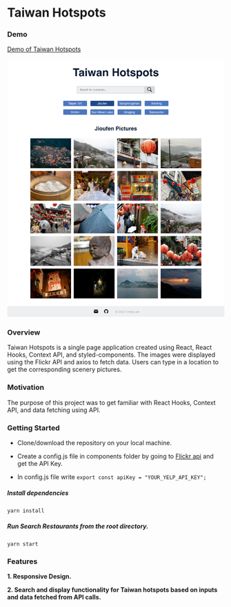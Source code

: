 # Taiwan Hotspots
### Demo

[Demo of Taiwan Hotspots](https://mickey7799.github.io/Taiwan_Hotspots/#/Taiwan_Hotspots/taipei101)

![](/demo.png)

### Overview

Taiwan Hotspots is a single page application created using React, React Hooks, Context API, and styled-components. The images were displayed using the Flickr API and axios to fetch data. Users can type in a location to get the corresponding scenery pictures. 

### Motivation

The purpose of this project was to get familiar with React Hooks, Context API, and data fetching using API. 

### Getting Started

- Clone/download the repository on your local machine.

- Create a config.js file in components folder by going to [Flickr api](https://www.flickr.com/services/api/) and get the API Key.

- In config.js file write
`export const apiKey = "YOUR_YELP_API_KEY";`

##### Install dependencies

`yarn install`

##### Run Search Restaurants from the root directory.

`yarn start`


### Features

**1. Responsive Design.**

**2. Search and display functionality for Taiwan hotspots based on inputs and data fetched from API calls.**

